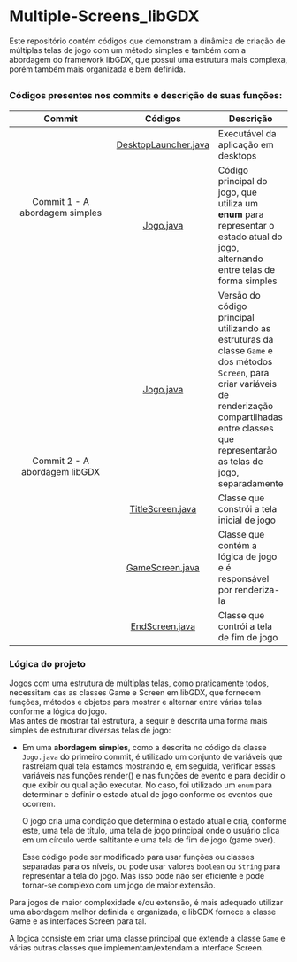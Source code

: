 <h1>Multiple-Screens_libGDX</h1>
<p>Este repositório contém códigos que demonstram a dinâmica de criação de múltiplas telas de jogo com um método simples e também 
com a abordagem do framework libGDX, que possui uma estrutura mais complexa, porém também mais organizada e bem definida.</p>
<h2></h2>
<div>
  <h3>Códigos presentes nos commits e descrição de suas funções:</h3>
  <table align="center">
    <thead><tr>
      <th width="261">Commit</th>
      <th>Códigos</th>
      <th>Descrição</th>
    </tr></thead>
    <tbody align="center">
      <tr>
        <td rowspan="2">Commit 1 - A abordagem simples</td>
        <td><a href="https://github.com/luc-gh/Multiple-Screens_libGDX/blob/master/desktop/src/com/libgdx/screen/DesktopLauncher.java">DesktopLauncher.java</a></td>
        <td align="left">Executável da aplicação em desktops</td>
      </tr>
      <tr>
        <td><a href="https://github.com/luc-gh/Multiple-Screens_libGDX/blob/dbb190617cc38433c2262d409e4c9e78a38544a6/core/src/com/libgdx/screen/Jogo.java">Jogo.java</a></td>
        <td align="left">Código principal do jogo, que utiliza um <b>enum</b> para representar o estado atual do jogo, alternando entre telas de forma simples</td>
      </tr>
      <tr>
        <td rowspan="4">Commit 2 - A abordagem libGDX</td>
        <td><a href="https://github.com/luc-gh/Multiple-Screens_libGDX/blob/master/core/src/com/libgdx/screen/Jogo.java">Jogo.java</a></td>
        <td align="left">Versão do código principal utilizando as estruturas da classe <code>Game</code> e dos métodos <code>Screen</code>, para criar variáveis de renderização compartilhadas entre classes que representarão as telas de jogo, separadamente</td>
      </tr>
      <tr>
        <td><a href="https://github.com/luc-gh/Multiple-Screens_libGDX/blob/master/core/src/com/libgdx/screen/TitleScreen.java">TitleScreen.java</a></td>
        <td align="left">Classe que constrói a tela inicial de jogo</td>
      </tr>
      <tr>
        <td><a href="https://github.com/luc-gh/Multiple-Screens_libGDX/blob/master/core/src/com/libgdx/screen/GameScreen.java">GameScreen.java</a></td>
        <td align="left">Classe que contém a lógica de jogo e é responsável por renderiza-la</td>
      </tr>
      <tr>
        <td><a href="https://github.com/luc-gh/Multiple-Screens_libGDX/blob/master/core/src/com/libgdx/screen/EndScreen.java">EndScreen.java</a></td>
        <td align="left">Classe que contrói a tela de fim de jogo</td>
      </tr>
    </tbody>
  </table>
</div>
<div>
  <h3>Lógica do projeto</h3>
  <p>
  Jogos com uma estrutura de múltiplas telas, como praticamente todos, necessitam das as classes Game e Screen em libGDX, 
  que fornecem funções, métodos e objetos para mostrar e alternar entre várias telas conforme a lógica do jogo.<br>
  Mas antes de mostrar tal estrutura, a seguir é descrita uma forma mais simples de estruturar diversas telas de jogo:
  </p>
  <ul>
    <li>
      <p>Em uma <b>abordagem simples</b>, como a descrita no código da classe <code>Jogo.java</code> do primeiro commit, é utilizado um conjunto de variáveis 
      que rastreiam qual tela estamos mostrando e, em seguida, verificar essas variáveis nas funções render() e nas funções de evento e para decidir o que 
      exibir ou qual ação executar. No caso, foi utilizado um <code>enum</code> para determinar e definir o estado atual de jogo conforme os eventos 
      que ocorrem.</p>
      <p>O jogo cria uma condição que determina o estado atual e cria, conforme este, uma tela de título, uma tela de jogo principal onde o usuário clica em 
      um círculo verde saltitante e uma tela de fim de jogo (game over).</p>
      <p>Esse código pode ser modificado para usar funções ou classes separadas para os níveis, ou pode usar valores <code>boolean</code> ou 
      <code>String</code> para representar a tela do jogo. Mas isso pode não ser eficiente e pode tornar-se complexo com um jogo de maior extensão.</p>
    </li>
  </ul>
  <p>
    Para jogos de maior complexidade e/ou extensão, é mais adequado utilizar uma abordagem melhor definida e organizada, e libGDX fornece a classe Game 
    e as interfaces Screen para tal.
  </p>
  <p>
    A logica consiste em criar uma classe principal que extende a classe <code>Game</code> e várias outras classes que implementam/extendam a interface
    Screen. 
  </p>
</div>

